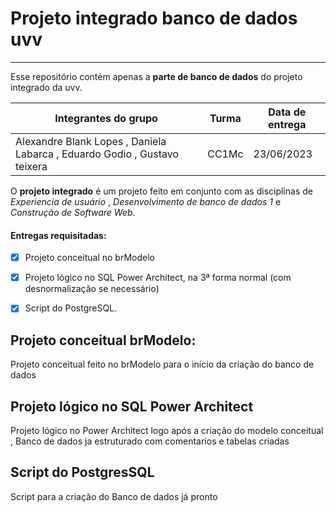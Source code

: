


# Projeto integrado banco de dados uvv 
***
Esse repositório contém apenas a __parte de banco de dados__ do projeto integrado da uvv. 

Integrantes do grupo | Turma | Data de entrega |
--- | --- | ---|
Alexandre Blank Lopes , Daniela Labarca , Eduardo Godio , Gustavo teixera | CC1Mc | 23/06/2023 

 O __projeto integrado__ é um projeto feito em conjunto com as disciplinas de *Experiencia de usuário* , *Desenvolvimento de banco de dados 1* e *Construção de Software Web*.


 #### Entregas requisitadas:

 - [x] Projeto conceitual no brModelo
 - [x] Projeto lógico no SQL Power Architect, na 3ª forma normal (com desnormalização se necessário) 
 - [x] Script do PostgreSQL.



## Projeto conceitual brModelo:

Projeto conceitual feito no brModelo para o início da criação do banco de dados


## Projeto lógico no SQL Power Architect 

Projeto lógico no Power Architect logo após a criação do modelo conceitual , Banco de dados ja estruturado com comentarios e tabelas criadas 


## Script do PostgresSQL 

Script para a criação do Banco de dados já pronto 




